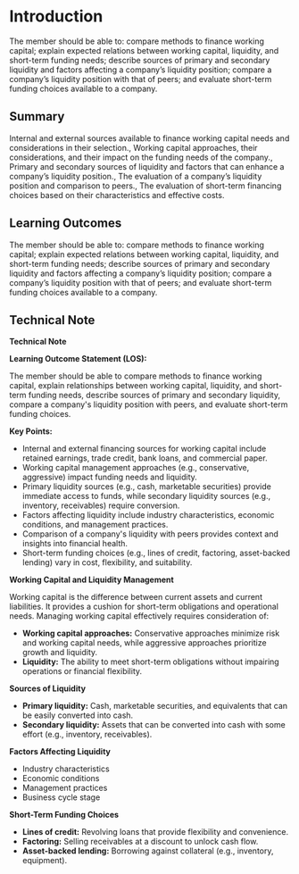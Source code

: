 # Introduction

The member should be able to: compare methods to finance working capital; explain expected relations between working capital, liquidity, and short-term funding needs; describe sources of primary and secondary liquidity and factors affecting a company’s liquidity position; compare a company’s liquidity position with that of peers; and evaluate short-term funding choices available to a company.

## Summary

Internal and external sources available to finance working capital needs and considerations in their selection., Working capital approaches, their considerations, and their impact on the funding needs of the company., Primary and secondary sources of liquidity and factors that can enhance a company’s liquidity position., The evaluation of a company’s liquidity position and comparison to peers., The evaluation of short-term financing choices based on their characteristics and effective costs.

## Learning Outcomes

The member should be able to: compare methods to finance working capital; explain expected relations between working capital, liquidity, and short-term funding needs; describe sources of primary and secondary liquidity and factors affecting a company’s liquidity position; compare a company’s liquidity position with that of peers; and evaluate short-term funding choices available to a company.

## Technical Note

**Technical Note**

**Learning Outcome Statement (LOS):**

The member should be able to compare methods to finance working capital, explain relationships between working capital, liquidity, and short-term funding needs, describe sources of primary and secondary liquidity, compare a company's liquidity position with peers, and evaluate short-term funding choices.

**Key Points:**

* Internal and external financing sources for working capital include retained earnings, trade credit, bank loans, and commercial paper.
* Working capital management approaches (e.g., conservative, aggressive) impact funding needs and liquidity.
* Primary liquidity sources (e.g., cash, marketable securities) provide immediate access to funds, while secondary liquidity sources (e.g., inventory, receivables) require conversion.
* Factors affecting liquidity include industry characteristics, economic conditions, and management practices.
* Comparison of a company's liquidity with peers provides context and insights into financial health.
* Short-term funding choices (e.g., lines of credit, factoring, asset-backed lending) vary in cost, flexibility, and suitability.

**Working Capital and Liquidity Management**

Working capital is the difference between current assets and current liabilities. It provides a cushion for short-term obligations and operational needs. Managing working capital effectively requires consideration of:

* **Working capital approaches:** Conservative approaches minimize risk and working capital needs, while aggressive approaches prioritize growth and liquidity.
* **Liquidity:** The ability to meet short-term obligations without impairing operations or financial flexibility.

**Sources of Liquidity**

* **Primary liquidity:** Cash, marketable securities, and equivalents that can be easily converted into cash.
* **Secondary liquidity:** Assets that can be converted into cash with some effort (e.g., inventory, receivables).

**Factors Affecting Liquidity**

* Industry characteristics
* Economic conditions
* Management practices
* Business cycle stage

**Short-Term Funding Choices**

* **Lines of credit:** Revolving loans that provide flexibility and convenience.
* **Factoring:** Selling receivables at a discount to unlock cash flow.
* **Asset-backed lending:** Borrowing against collateral (e.g., inventory, equipment).
